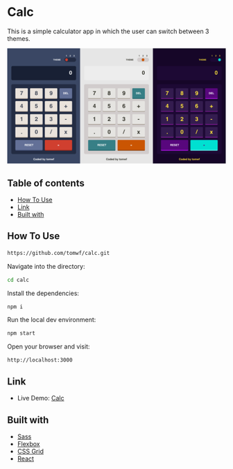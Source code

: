 # Calc

This is a simple calculator app in which the user can switch between 3 themes.

![](./public/screenshot.png)

## Table of contents

- [How To Use](#how-to-use)
- [Link](#link)
- [Built with](#built-with)

## How To Use

```bash
https://github.com/tomwf/calc.git
```
Navigate into the directory:
```bash
cd calc
```
Install the dependencies:
```bash
npm i
```
Run the local dev environment:
```bash
npm start
```
Open your browser and visit:
```
http://localhost:3000
```

## Link

- Live Demo: [Calc](https://tomwf-calc.netlify.app/)

## Built with

- [Sass](https://sass-lang.com/documentation)
- [Flexbox](https://css-tricks.com/snippets/css/a-guide-to-flexbox/)
- [CSS Grid](https://css-tricks.com/snippets/css/complete-guide-grid/)
- [React](https://reactjs.org/)
